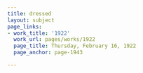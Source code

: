 ```yaml
---
title: dressed
layout: subject
page_links:
- work_title: '1922'
  work_url: pages/works/1922
  page_title: Thursday, February 16, 1922
  page_anchor: page-1943

---
```

